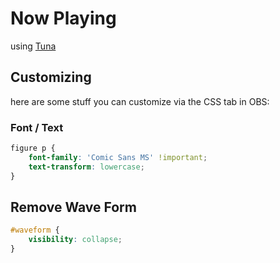 # Now Playing

using [Tuna](https://obsproject.com/forum/resources/tuna.843/)

## Customizing

here are some stuff you can customize via the CSS tab in OBS:

### Font / Text

```css
figure p {
	font-family: 'Comic Sans MS' !important;
	text-transform: lowercase;
}
```

## Remove Wave Form

```css
#waveform {
	visibility: collapse;
}
```
